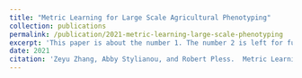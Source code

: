 ```yaml
---
title: "Metric Learning for Large Scale Agricultural Phenotyping"
collection: publications
permalink: /publication/2021-metric-learning-large-scale-phenotyping
excerpt: 'This paper is about the number 1. The number 2 is left for future work.'
date: 2021
citation: 'Zeyu Zhang, Abby Stylianou, and Robert Pless.  Metric Learning for Large Scale Agricultural Phenotyping. ESSOAr. doi.org/10.1002/essoar.10508292.1, 2021.'
---
```

